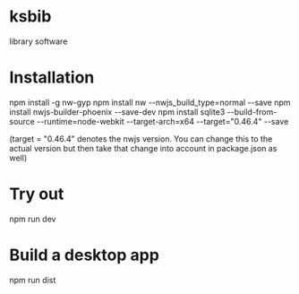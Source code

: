 # ksbib
library software

# Installation

npm install -g nw-gyp
npm install nw --nwjs_build_type=normal --save 
npm install nwjs-builder-phoenix --save-dev
npm install sqlite3 --build-from-source --runtime=node-webkit --target-arch=x64  --target="0.46.4" --save

(target = "0.46.4" denotes the nwjs version. You can change this to the actual version but then take
that change into account in package.json as well)

# Try out

npm run dev

# Build a desktop app

npm run dist

